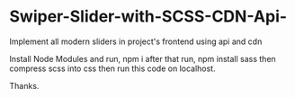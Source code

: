 # Swiper-Slider-with-SCSS-CDN-Api-
Implement all modern sliders in project's frontend using api and cdn

Install Node Modules and run,
 npm i
after that run,
 npm install sass
then compress scss into css 
then run this code on localhost.

Thanks.
